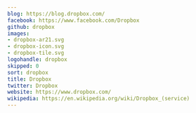 ```yaml
---
blog: https://blog.dropbox.com/
facebook: https://www.facebook.com/Dropbox
github: dropbox
images:
- dropbox-ar21.svg
- dropbox-icon.svg
- dropbox-tile.svg
logohandle: dropbox
skipped: 0
sort: dropbox
title: Dropbox
twitter: Dropbox
website: https://www.dropbox.com/
wikipedia: https://en.wikipedia.org/wiki/Dropbox_(service)
---
```

